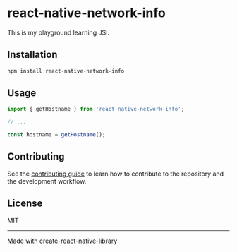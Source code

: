 # react-native-network-info

This is my playground learning JSI.

## Installation

```sh
npm install react-native-network-info
```

## Usage

```js
import { getHostname } from 'react-native-network-info';

// ...

const hostname = getHostname();
```

## Contributing

See the [contributing guide](CONTRIBUTING.md) to learn how to contribute to the repository and the development workflow.

## License

MIT

---

Made with [create-react-native-library](https://github.com/callstack/react-native-builder-bob)
